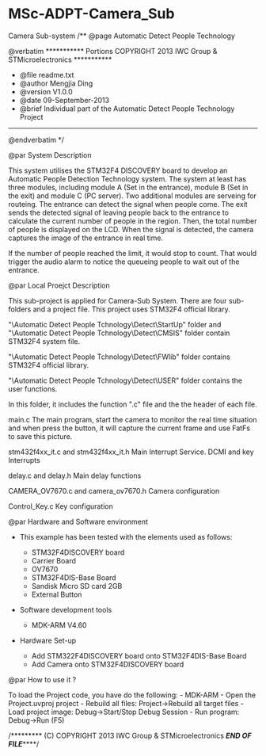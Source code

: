 # MSc-ADPT-Camera_Sub
Camera Sub-system 
/**
  @page Automatic Detect People Technology
  
  @verbatim
  *********** Portions COPYRIGHT 2013 IWC Group & STMicroelectronics ***********
  * @file    readme.txt 
  * @author  Mengjia Ding
  * @version V1.0.0
  * @date    09-September-2013
  * @brief   Individual part of the Automatic Detect People Technology Project
  ******************************************************************************
   @endverbatim
  */

@par System Description

This system utilises the STM32F4 DISCOVERY board to develop an Automatic People Detection Technology system. The system at least has three modules, including module A (Set in the entrance), module B (Set in the exit) and module C (PC server). Two 
additional modules are serveing for routeing. The entrance can detect the signal when people come. The exit sends the detected signal of leaving people back to the entrance to calculate the current number of people in the region. Then, the total number of people is displayed on the LCD. When the signal is detected, the camera captures the image of the entrance in real time.

If the number of people reached the limit, it would stop to count. That would trigger the audio alarm to notice the queueing people to wait out of the entrance. 

@par Local Proejct Description

This sub-project is applied for Camera-Sub System. There are four sub-folders 
and a project file. This project uses STM32F4 official library.

"\Automatic Detect People Tchnology\Detect\StartUp" folder and 
"\Automatic Detect People Tchnology\Detect\CMSIS" folder contain STM32F4 
system file.

"\Automatic Detect People Tchnology\Detect\FWlib" folder contains STM32F4 
official library.

"\Automatic Detect People Tchnology\Detect\USER" folder contains the user functions.

  In this folder, it includes the function ".c" file and the the header of each file.
  
  main.c  The main program, start the camera to monitor the real time situation and when
          press the button, it will capture the current frame and use FatFs
          to save this picture.

  stm432f4xx_it.c and  stm432f4xx_it.h  Main Interrupt Service. DCMI and key Interrupts 
  
  delay.c and delay.h  Main delay functions
  
  CAMERA_OV7670.c and camera_ov7670.h  Camera configuration
  
  Control_Key.c  Key configuration

@par Hardware and Software environment 

  - This example has been tested with the elements used as follows:
     - STM32F4DISCOVERY board
     - Carrier Board
     - OV7670
     - STM32F4DIS-Base Board
     - Sandisk Micro SD card 2GB
     - External Button

  - Software development tools
    - MDK-ARM V4.60

  - Hardware Set-up
     - Add STM322F4DISCOVERY board onto STM32F4DIS-Base Board
     - Add Camera onto STM32F4DISCOVERY board

@par How to use it ?

   To load the Project code, you have do the following:
    - MDK-ARM
      - Open the Project.uvproj project
      - Rebuild all files: Project->Rebuild all target files
      - Load project image: Debug->Start/Stop Debug Session
      - Run program: Debug->Run (F5)


/********* (C) COPYRIGHT 2013 IWC Group & STMicroelectronics *****END OF FILE*********/
 
